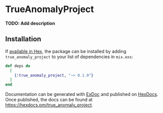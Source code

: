 # TrueAnomalyProject

**TODO: Add description**

## Installation

If [available in Hex](https://hex.pm/docs/publish), the package can be installed
by adding `true_anomaly_project` to your list of dependencies in `mix.exs`:

```elixir
def deps do
  [
    {:true_anomaly_project, "~> 0.1.0"}
  ]
end
```

Documentation can be generated with [ExDoc](https://github.com/elixir-lang/ex_doc)
and published on [HexDocs](https://hexdocs.pm). Once published, the docs can
be found at <https://hexdocs.pm/true_anomaly_project>.


